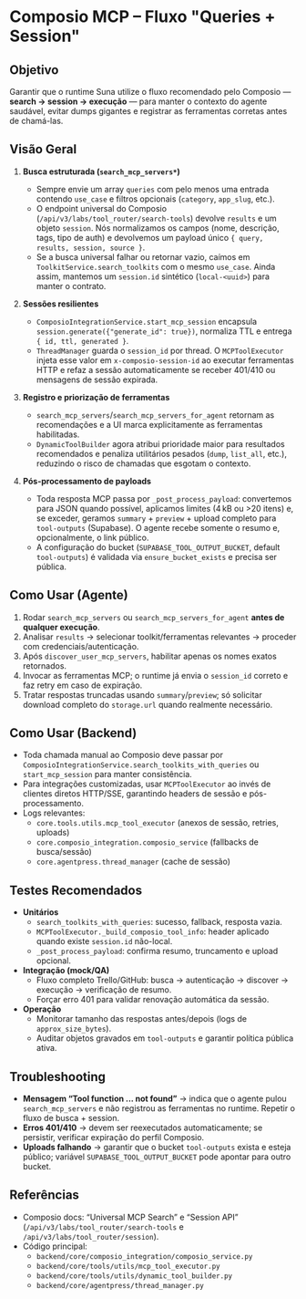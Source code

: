 # Composio MCP – Fluxo "Queries + Session"

## Objetivo
Garantir que o runtime Suna utilize o fluxo recomendado pelo Composio — **search → session → execução** — para manter o contexto do agente saudável, evitar dumps gigantes e registrar as ferramentas corretas antes de chamá-las.

## Visão Geral
1. **Busca estruturada (`search_mcp_servers*`)**
   - Sempre envie um array `queries` com pelo menos uma entrada contendo `use_case` e filtros opcionais (`category`, `app_slug`, etc.).
   - O endpoint universal do Composio (`/api/v3/labs/tool_router/search-tools`) devolve `results` e um objeto `session`. Nós normalizamos os campos (nome, descrição, tags, tipo de auth) e devolvemos um payload único `{ query, results, session, source }`.
   - Se a busca universal falhar ou retornar vazio, caímos em `ToolkitService.search_toolkits` com o mesmo `use_case`. Ainda assim, mantemos um `session.id` sintético (`local-<uuid>`) para manter o contrato.

2. **Sessões resilientes**
   - `ComposioIntegrationService.start_mcp_session` encapsula `session.generate({"generate_id": true})`, normaliza TTL e entrega `{ id, ttl, generated }`.
   - `ThreadManager` guarda o `session_id` por thread. O `MCPToolExecutor` injeta esse valor em `x-composio-session-id` ao executar ferramentas HTTP e refaz a sessão automaticamente se receber 401/410 ou mensagens de sessão expirada.

3. **Registro e priorização de ferramentas**
   - `search_mcp_servers`/`search_mcp_servers_for_agent` retornam as recomendações e a UI marca explicitamente as ferramentas habilitadas.
   - `DynamicToolBuilder` agora atribui prioridade maior para resultados recomendados e penaliza utilitários pesados (`dump`, `list_all`, etc.), reduzindo o risco de chamadas que esgotam o contexto.

4. **Pós-processamento de payloads**
   - Toda resposta MCP passa por `_post_process_payload`: convertemos para JSON quando possível, aplicamos limites (4 kB ou >20 itens) e, se exceder, geramos `summary` + `preview` + upload completo para `tool-outputs` (Supabase). O agente recebe somente o resumo e, opcionalmente, o link público.
   - A configuração do bucket (`SUPABASE_TOOL_OUTPUT_BUCKET`, default `tool-outputs`) é validada via `ensure_bucket_exists` e precisa ser pública.

## Como Usar (Agente)
1. Rodar `search_mcp_servers` ou `search_mcp_servers_for_agent` **antes de qualquer execução**.
2. Analisar `results` → selecionar toolkit/ferramentas relevantes → proceder com credenciais/autenticação.
3. Após `discover_user_mcp_servers`, habilitar apenas os nomes exatos retornados.
4. Invocar as ferramentas MCP; o runtime já envia o `session_id` correto e faz retry em caso de expiração.
5. Tratar respostas truncadas usando `summary`/`preview`; só solicitar download completo do `storage.url` quando realmente necessário.

## Como Usar (Backend)
- Toda chamada manual ao Composio deve passar por `ComposioIntegrationService.search_toolkits_with_queries` ou `start_mcp_session` para manter consistência.
- Para integrações customizadas, usar `MCPToolExecutor` ao invés de clientes diretos HTTP/SSE, garantindo headers de sessão e pós-processamento.
- Logs relevantes:
  - `core.tools.utils.mcp_tool_executor` (anexos de sessão, retries, uploads)
  - `core.composio_integration.composio_service` (fallbacks de busca/sessão)
  - `core.agentpress.thread_manager` (cache de sessão)

## Testes Recomendados
- **Unitários**
  - `search_toolkits_with_queries`: sucesso, fallback, resposta vazia.
  - `MCPToolExecutor._build_composio_tool_info`: header aplicado quando existe `session.id` não-local.
  - `_post_process_payload`: confirma resumo, truncamento e upload opcional.
- **Integração (mock/QA)**
  - Fluxo completo Trello/GitHub: busca → autenticação → discover → execução → verificação de resumo.
  - Forçar erro 401 para validar renovação automática da sessão.
- **Operação**
  - Monitorar tamanho das respostas antes/depois (logs de `approx_size_bytes`).
  - Auditar objetos gravados em `tool-outputs` e garantir política pública ativa.

## Troubleshooting
- **Mensagem “Tool function ... not found”** → indica que o agente pulou `search_mcp_servers` e não registrou as ferramentas no runtime. Repetir o fluxo de busca + session.
- **Erros 401/410** → devem ser reexecutados automaticamente; se persistir, verificar expiração do perfil Composio.
- **Uploads falhando** → garantir que o bucket `tool-outputs` exista e esteja público; variável `SUPABASE_TOOL_OUTPUT_BUCKET` pode apontar para outro bucket.

## Referências
- Composio docs: “Universal MCP Search” e “Session API” (`/api/v3/labs/tool_router/search-tools` e `/api/v3/labs/tool_router/session`).
- Código principal:
  - `backend/core/composio_integration/composio_service.py`
  - `backend/core/tools/utils/mcp_tool_executor.py`
  - `backend/core/tools/utils/dynamic_tool_builder.py`
  - `backend/core/agentpress/thread_manager.py`
